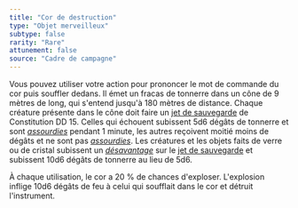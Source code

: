 ```yaml
---
title: "Cor de destruction"
type: "Objet merveilleux"
subtype: false
rarity: "Rare"
attunement: false
source: "Cadre de campagne"
---
```

Vous pouvez utiliser votre action pour prononcer le mot de commande du cor puis souffler dedans. Il émet un fracas de tonnerre dans un cône de 9 mètres de long, qui s'entend jusqu'à 180 mètres de distance. Chaque créature présente dans le cône doit faire un [jet de sauvegarde](/utiliser-les-caracteristiques/#jets-de-sauvegarde) de Constitution DD 15. Celles qui échouent subissent 5d6 dégâts de tonnerre et sont [_assourdies_](/gerer-la-sante-du-personnage/#assourdi) pendant 1 minute, les autres reçoivent moitié moins de dégâts et ne sont pas [_assourdies_](/gerer-la-sante-du-personnage/#assourdi). Les créatures et les objets faits de verre ou de cristal subissent un [_désavantage_](/utiliser-les-caracteristiques/#avantage-et-desavantage) sur le [jet de sauvegarde](/utiliser-les-caracteristiques/#jets-de-sauvegarde) et subissent 10d6 dégâts de tonnerre au lieu de 5d6.

À chaque utilisation, le cor a 20 % de chances d'exploser. L'explosion inflige 10d6 dégâts de feu à celui qui soufflait dans le cor et détruit l'instrument.
